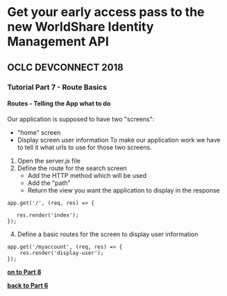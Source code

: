 # Get your early access pass to the new WorldShare Identity Management API
## OCLC DEVCONNECT 2018
### Tutorial Part 7 - Route Basics

#### Routes - Telling the App what to do
Our application is supposed to have two "screens":
- "home" screen
- Display screen user information
To make our application work we have to tell it what urls to use for those two screens.

1. Open the server.js file
2. Define the route for the search screen
    - Add the HTTP method which will be used
    - Add the "path"
    - Return the view you want the application to display in the response

```
app.get('/', (req, res) => {   
   
   res.render('index');   
});
```
4. Define a basic routes for the screen to display user information

```
app.get('/myaccount', (req, res) => {   
    res.render('display-user');
});
```

**[on to Part 8](tutorial-08.md)**

**[back to Part 6](tutorial-06.md)**
